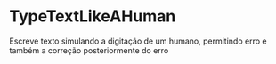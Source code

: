 # TypeTextLikeAHuman
Escreve texto simulando a digitação de um humano, permitindo erro e também a correção posteriormente do erro
